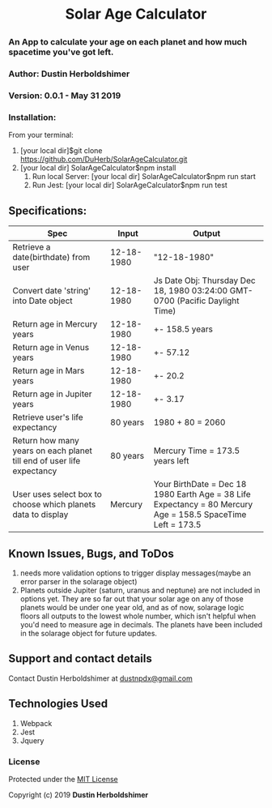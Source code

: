 # <p align="center">Solar Age Calculator</p>

### An App to calculate your age on each planet and how much spacetime you've got left.

### Author: Dustin Herboldshimer

### Version: 0.0.1 - May 31 2019

### Installation:
From your terminal:
1. [your local dir]$git clone https://github.com/DuHerb/SolarAgeCalculator.git
2. [your local dir] SolarAgeCalculator$npm install
   1. Run local Server: [your local dir] SolarAgeCalculator$npm run start
   2. Run Jest: [your local dir] SolarAgeCalculator$npm run test

## Specifications:
| Spec                                                                  | Input      | Output                                                                                                      |
|-----------------------------------------------------------------------|------------|-------------------------------------------------------------------------------------------------------------|
| Retrieve a date(birthdate) from user                                  | 12-18-1980 | "12-18-1980"
| Convert date 'string' into Date object                                | 12-18-1980 | Js Date Obj: Thursday Dec 18, 1980 03:24:00 GMT-0700 (Pacific Daylight Time)
| Return age in Mercury years                                           | 12-18-1980 | +- 158.5 years                                                                                              |
| Return age in Venus years                                             | 12-18-1980 | +- 57.12                                                                                                    |
| Return age in Mars years                                              | 12-18-1980 | +- 20.2                                                                                                     |
| Return age in Jupiter years                                           | 12-18-1980 | +- 3.17                                                                                                     |                                                                                                |
| Retrieve user's life expectancy                                       | 80 years   | 1980 + 80 = 2060                                                                                            |
| Return how many years on each planet till end of user life expectancy | 80 years   | Mercury Time = 173.5 years left                                                                             |
| User uses select box to choose which planets data to display          | Mercury    | Your BirthDate = Dec 18 1980 Earth Age = 38 Life Expectancy = 80 Mercury Age = 158.5 SpaceTime Left = 173.5 |

## Known Issues, Bugs, and ToDos

1. needs more validation options to trigger display messages(maybe an error parser in the solarage object)
2. Planets outside Jupiter (saturn, uranus and neptune) are not included in options yet. They are so far out that your
   solar age on any of those planets would be under one year old, and as of now, solarage logic floors all outputs to the lowest
   whole number, which isn't helpful when you'd need to measure age in decimals. The planets have been included in the solarage object
   for future updates.

## Support and contact details

Contact Dustin Herboldshimer at dustnpdx@gmail.com

## Technologies Used

1. Webpack
2. Jest
3. Jquery

### License

Protected under the <a href="https://opensource.org/licenses/MIT">MIT License</a>

Copyright (c) 2019 **Dustin Herboldshimer**


